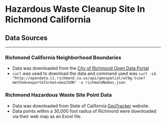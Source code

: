 # Hazardous Waste Cleanup Site In Richmond California

## Data Sources
---
### Richmond California Neighborhood Boundaries
- Data was downloaded from the [City of Richmond Open Data Portal](https://opendata.ci.richmond.ca.us/)
- `curl` was used to download the data and command used was `curl -Lk "http://opendata.ci.richmond.ca.us/api/geospatial/wt9g-tcue?method=export&format=GeoJSON" -o richmondNabes.json`

### Richmond Hazardous Waste Site Point Data
- Data was downloaded from State of California [GeoTracker](https://geotracker.waterboards.ca.gov/map/?CMD=runreport&myaddress=Sacramento) website.  
- Data points within a 30,000 foot radius of Richmond were downloaded via their web map as an Excel file. 